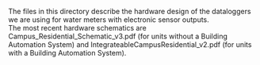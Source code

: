 The files in this directory describe the hardware design of the dataloggers we are using for water meters with electronic sensor outputs.<br>
The most recent hardware schematics are Campus_Residential_Schematic_v3.pdf (for units without a Building Automation System) and IntegrateableCampusResidential_v2.pdf (for units with a Building Automation System).
